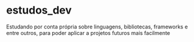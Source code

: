# estudos_dev
Estudando por conta própria sobre linguagens, bibliotecas, frameworks e entre outros, para poder aplicar a projetos futuros mais facilmente
